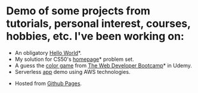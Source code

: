 # Demo of some projects from tutorials, personal interest, courses, hobbies, etc. I've been working on:

- An obligatory [Hello World](https://romadvincula.github.io/demo/hello/)*.
- My solution for CS50's [homepage](https://romadvincula.github.io/demo/cs50/homepage/)* problem set.
- A guess the [color game](https://romadvincula.github.io/demo/colorgame/) from [The Web Developer Bootcamp](https://www.udemy.com/course/the-web-developer-bootcamp/)* in Udemy.
- Serverless [app](https://dev.d18is8698iespm.amplifyapp.com/) demo using AWS technologies.


* Hosted from [Github Pages](https://pages.github.com/).
